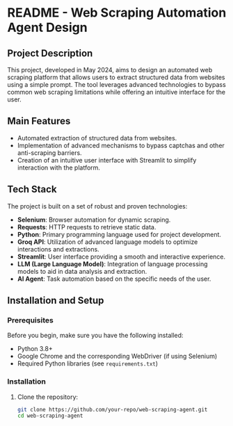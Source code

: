 # README - Web Scraping Automation Agent Design

## Project Description
This project, developed in May 2024, aims to design an automated web scraping platform that allows users to extract structured data from websites using a simple prompt. The tool leverages advanced technologies to bypass common web scraping limitations while offering an intuitive interface for the user.

## Main Features
- Automated extraction of structured data from websites.
- Implementation of advanced mechanisms to bypass captchas and other anti-scraping barriers.
- Creation of an intuitive user interface with Streamlit to simplify interaction with the platform.

## Tech Stack
The project is built on a set of robust and proven technologies:
- **Selenium**: Browser automation for dynamic scraping.
- **Requests**: HTTP requests to retrieve static data.
- **Python**: Primary programming language used for project development.
- **Groq API**: Utilization of advanced language models to optimize interactions and extractions.
- **Streamlit**: User interface providing a smooth and interactive experience.
- **LLM (Large Language Model)**: Integration of language processing models to aid in data analysis and extraction.
- **AI Agent**: Task automation based on the specific needs of the user.

## Installation and Setup
### Prerequisites
Before you begin, make sure you have the following installed:
- Python 3.8+
- Google Chrome and the corresponding WebDriver (if using Selenium)
- Required Python libraries (see `requirements.txt`)

### Installation
1. Clone the repository:
   ```bash
   git clone https://github.com/your-repo/web-scraping-agent.git
   cd web-scraping-agent
